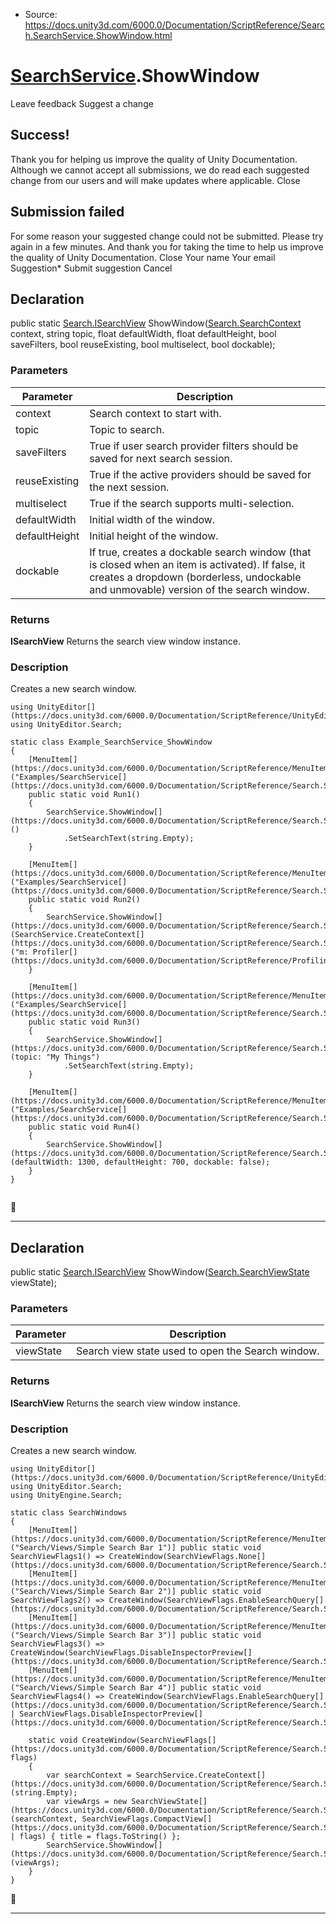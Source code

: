 * Source: https://docs.unity3d.com/6000.0/Documentation/ScriptReference/Search.SearchService.ShowWindow.html

#  [SearchService](https://docs.unity3d.com/6000.0/Documentation/ScriptReference/Search.SearchService.html).ShowWindow
Leave feedback
Suggest a change
## Success!
Thank you for helping us improve the quality of Unity Documentation. Although we cannot accept all submissions, we do read each suggested change from our users and will make updates where applicable.
Close
## Submission failed
For some reason your suggested change could not be submitted. Please <a>try again</a> in a few minutes. And thank you for taking the time to help us improve the quality of Unity Documentation.
Close
Your name Your email Suggestion* Submit suggestion
Cancel
## Declaration
public static [Search.ISearchView](https://docs.unity3d.com/6000.0/Documentation/ScriptReference/Search.ISearchView.html) ShowWindow([Search.SearchContext](https://docs.unity3d.com/6000.0/Documentation/ScriptReference/Search.SearchContext.html) context, string topic, float defaultWidth, float defaultHeight, bool saveFilters, bool reuseExisting, bool multiselect, bool dockable); 
### Parameters
Parameter | Description  
---|---  
context | Search context to start with.  
topic | Topic to search.  
saveFilters | True if user search provider filters should be saved for next search session.  
reuseExisting | True if the active providers should be saved for the next session.  
multiselect | True if the search supports multi-selection.  
defaultWidth | Initial width of the window.  
defaultHeight | Initial height of the window.  
dockable | If true, creates a dockable search window (that is closed when an item is activated). If false, it creates a dropdown (borderless, undockable and unmovable) version of the search window.  
### Returns
**ISearchView** Returns the search view window instance. 
### Description
Creates a new search window.
```
using UnityEditor[](https://docs.unity3d.com/6000.0/Documentation/ScriptReference/UnityEditor.html);
using UnityEditor.Search;

static class Example_SearchService_ShowWindow
{
    [MenuItem[](https://docs.unity3d.com/6000.0/Documentation/ScriptReference/MenuItem.html)("Examples/SearchService[](https://docs.unity3d.com/6000.0/Documentation/ScriptReference/Search.SearchService.html)/ShowWindowEmpty")]
    public static void Run1()
    {
        SearchService.ShowWindow[](https://docs.unity3d.com/6000.0/Documentation/ScriptReference/Search.SearchService.ShowWindow.html)()
            .SetSearchText(string.Empty);
    }

    [MenuItem[](https://docs.unity3d.com/6000.0/Documentation/ScriptReference/MenuItem.html)("Examples/SearchService[](https://docs.unity3d.com/6000.0/Documentation/ScriptReference/Search.SearchService.html)/ShowWindowWithSearchText")]
    public static void Run2()
    {
        SearchService.ShowWindow[](https://docs.unity3d.com/6000.0/Documentation/ScriptReference/Search.SearchService.ShowWindow.html)(SearchService.CreateContext[](https://docs.unity3d.com/6000.0/Documentation/ScriptReference/Search.SearchService.CreateContext.html)("m: Profiler[](https://docs.unity3d.com/6000.0/Documentation/ScriptReference/Profiling.Profiler.html)"));
    }

    [MenuItem[](https://docs.unity3d.com/6000.0/Documentation/ScriptReference/MenuItem.html)("Examples/SearchService[](https://docs.unity3d.com/6000.0/Documentation/ScriptReference/Search.SearchService.html)/ShowWindowCustomTopic")]
    public static void Run3()
    {
        SearchService.ShowWindow[](https://docs.unity3d.com/6000.0/Documentation/ScriptReference/Search.SearchService.ShowWindow.html)(topic: "My Things")
            .SetSearchText(string.Empty);
    }

    [MenuItem[](https://docs.unity3d.com/6000.0/Documentation/ScriptReference/MenuItem.html)("Examples/SearchService[](https://docs.unity3d.com/6000.0/Documentation/ScriptReference/Search.SearchService.html)/ShowPopupWindow")]
    public static void Run4()
    {
        SearchService.ShowWindow[](https://docs.unity3d.com/6000.0/Documentation/ScriptReference/Search.SearchService.ShowWindow.html)(defaultWidth: 1300, defaultHeight: 700, dockable: false);
    }
}


```

* * *
## Declaration
public static [Search.ISearchView](https://docs.unity3d.com/6000.0/Documentation/ScriptReference/Search.ISearchView.html) ShowWindow([Search.SearchViewState](https://docs.unity3d.com/6000.0/Documentation/ScriptReference/Search.SearchViewState.html) viewState); 
### Parameters
Parameter | Description  
---|---  
viewState | Search view state used to open the Search window.  
### Returns
**ISearchView** Returns the search view window instance. 
### Description
Creates a new search window.
```
using UnityEditor[](https://docs.unity3d.com/6000.0/Documentation/ScriptReference/UnityEditor.html);
using UnityEditor.Search;
using UnityEngine.Search;  
  
static class SearchWindows
{
    [MenuItem[](https://docs.unity3d.com/6000.0/Documentation/ScriptReference/MenuItem.html)("Search/Views/Simple Search Bar 1")] public static void SearchViewFlags1() => CreateWindow(SearchViewFlags.None[](https://docs.unity3d.com/6000.0/Documentation/ScriptReference/Search.SearchViewFlags.None.html));
    [MenuItem[](https://docs.unity3d.com/6000.0/Documentation/ScriptReference/MenuItem.html)("Search/Views/Simple Search Bar 2")] public static void SearchViewFlags2() => CreateWindow(SearchViewFlags.EnableSearchQuery[](https://docs.unity3d.com/6000.0/Documentation/ScriptReference/Search.SearchViewFlags.EnableSearchQuery.html));
    [MenuItem[](https://docs.unity3d.com/6000.0/Documentation/ScriptReference/MenuItem.html)("Search/Views/Simple Search Bar 3")] public static void SearchViewFlags3() => CreateWindow(SearchViewFlags.DisableInspectorPreview[](https://docs.unity3d.com/6000.0/Documentation/ScriptReference/Search.SearchViewFlags.DisableInspectorPreview.html));
    [MenuItem[](https://docs.unity3d.com/6000.0/Documentation/ScriptReference/MenuItem.html)("Search/Views/Simple Search Bar 4")] public static void SearchViewFlags4() => CreateWindow(SearchViewFlags.EnableSearchQuery[](https://docs.unity3d.com/6000.0/Documentation/ScriptReference/Search.SearchViewFlags.EnableSearchQuery.html) | SearchViewFlags.DisableInspectorPreview[](https://docs.unity3d.com/6000.0/Documentation/ScriptReference/Search.SearchViewFlags.DisableInspectorPreview.html));  
  
    static void CreateWindow(SearchViewFlags[](https://docs.unity3d.com/6000.0/Documentation/ScriptReference/Search.SearchViewFlags.html) flags)
    {
        var searchContext = SearchService.CreateContext[](https://docs.unity3d.com/6000.0/Documentation/ScriptReference/Search.SearchService.CreateContext.html)(string.Empty);
        var viewArgs = new SearchViewState[](https://docs.unity3d.com/6000.0/Documentation/ScriptReference/Search.SearchViewState.html)(searchContext, SearchViewFlags.CompactView[](https://docs.unity3d.com/6000.0/Documentation/ScriptReference/Search.SearchViewFlags.CompactView.html) | flags) { title = flags.ToString() };
        SearchService.ShowWindow[](https://docs.unity3d.com/6000.0/Documentation/ScriptReference/Search.SearchService.ShowWindow.html)(viewArgs);
    }
}
```

* * *
